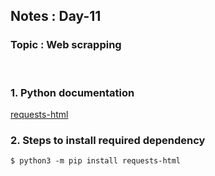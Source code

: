 ## Notes : Day-11
### Topic : Web scrapping
<br>

### 1. Python documentation 
[requests-html](https://requests.readthedocs.io/projects/requests-html/en/latest/)

### 2. Steps to install required dependency
```
$ python3 -m pip install requests-html 
``` 


